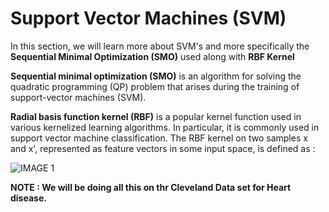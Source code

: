 # Support Vector Machines (SVM)

In this section, we will learn more about SVM's and more specifically the **Sequential Minimal Optimization (SMO)** used along with **RBF Kernel**


**Sequential minimal optimization (SMO)** is an algorithm for solving the quadratic programming (QP) problem that arises during the training of support-vector machines (SVM).

**Radial basis function kernel (RBF)** is a popular kernel function used in various kernelized learning algorithms. In particular, it is commonly used in support vector machine classification.
The RBF kernel on two samples x and x', represented as feature vectors in some input space, is defined as : 

![IMAGE 1](https://wikimedia.org/api/rest_v1/media/math/render/svg/c16fd6c515412f96a57506103896178d0e8af77d)

**NOTE : We will be doing all this on thr Cleveland Data set for Heart disease.**
